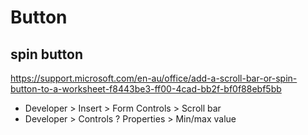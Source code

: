 # Button

## spin button
https://support.microsoft.com/en-au/office/add-a-scroll-bar-or-spin-button-to-a-worksheet-f8443be3-ff00-4cad-bb2f-bf0f88ebf5bb
- Developer > Insert > Form Controls > Scroll bar
- Developer > Controls ? Properties > Min/max value
